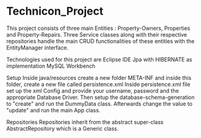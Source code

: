 # Technicon_Project

This project consists of three main Entities : Property-Owners, Properties and Property-Repairs.
Three Service classes along with their respective repositories handle the main CRUD functionalities of these entities with the EntityManager interface.

Technologies used for this project are 
Eclipse IDE
Jpa with HIBERNATE as implementation
MySQL Workbench

Setup
Inside java/resources create a new folder META-INF and inside this folder, create a new file called persistence.xml
Inside persistence.xml file set up the xml Config and provide your username, password and the appropriate Database Driver. Then setup the database-schema-generation to "create" and run the DummyData class. Afterwards change the value to "update" and run the main App class.

Repositories
Repositories inherit from the abstract super-class AbstractRepository which is a Generic class.



